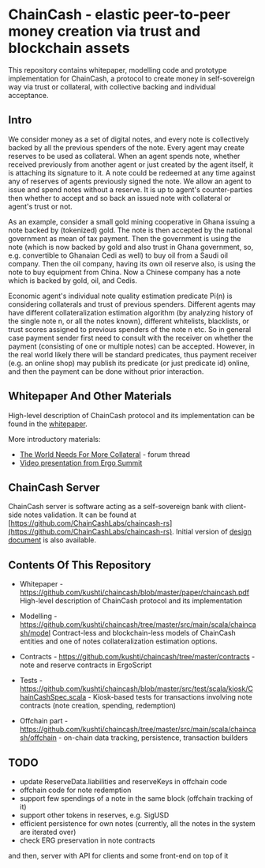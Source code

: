 # ChainCash - elastic peer-to-peer money creation via trust and blockchain assets

This repository contains whitepaper, modelling code and prototype implementation for 
ChainCash, a protocol to create money in self-sovereign way via trust or collateral, with collective backing and 
individual acceptance. 

## Intro 

We consider money as a set of digital notes, and every note is collectively backed 
by all the previous spenders of the note. Every agent may create reserves to be used 
as collateral. When an agent spends note, whether received previously from another 
agent or just created by the agent itself, it is attaching its signature to it. 
A note could be redeemed at any time against any of reserves of agents previously 
signed the note. We allow an agent
to issue and spend notes without a reserve. It is up to agent's counter-parties
then whether to accept and so back an issued note with collateral or agent's
trust or not.

As an example, consider a small gold mining cooperative in Ghana issuing a
note backed by (tokenized) gold. The note is then accepted by the national government as mean of tax payment. Then the government is using the note (which
is now backed by gold and also trust in Ghana government, so, e.g. convertible
to Ghanaian Cedi as well) to buy oil from a Saudi oil company. Then the oil
company, having its own oil reserve also, is using the note to buy equipment
from China. Now a Chinese company has a note which is backed by gold, oil,
and Cedis.

Economic agent's individual note quality estimation predicate Pi(n) is considering collaterals
and trust of previous spenders. Different agents may have different collateralization 
estimation algorithm (by analyzing history of the single note n, or
all the notes known), different whitelists, blacklists, or trust scores assigned to
previous spenders of the note n etc. So in general case payment sender first
need to consult with the receiver on whether the payment (consisting of one or
multiple notes) can be accepted. However, in the real world likely there will be
standard predicates, thus payment receiver (e.g. an online shop) may publish
its predicate (or just predicate id) online, and then the payment can be done
without prior interaction.

## Whitepaper And Other Materials

High-level description of ChainCash protocol and its implementation can be found 
in the [whitepaper](https://github.com/ChainCashLabs/chaincash/blob/master/docs/whitepaper/chaincash.pdf). 

More introductory materials: 

* [The World Needs For More Collateral](https://www.ergoforum.org/t/the-world-needs-for-more-collateral/4451) - forum thread
* [Video presentation from Ergo Summit](https://www.youtube.com/watch?v=NxIlIpO6ZVI)

## ChainCash Server

ChainCash server is software acting as a self-sovereign bank with client-side notes
validation. It can be found at [https://github.com/ChainCashLabs/chaincash-rs](https://github.com/ChainCashLabs/chaincash-rs). 
Initial version of [design document](docs/server.md) is also available.

## Contents Of This Repository

* Whitepaper - https://github.com/kushti/chaincash/blob/master/paper/chaincash.pdf
High-level description of ChainCash protocol and its implementation

* Modelling - https://github.com/kushti/chaincash/tree/master/src/main/scala/chaincash/model
Contract-less and blockchain-less models of ChainCash entities and one of notes collateralization 
estimation options.

* Contracts - https://github.com/kushti/chaincash/tree/master/contracts - note and reserve contracts in ErgoScript
* Tests - https://github.com/kushti/chaincash/blob/master/src/test/scala/kiosk/ChainCashSpec.scala - Kiosk-based tests for transactions involving note
 contracts (note creation, spending, redemption)
* Offchain part - https://github.com/kushti/chaincash/tree/master/src/main/scala/chaincash/offchain - on-chain data tracking,
  persistence, transaction builders


## TODO

* update ReserveData.liabilities and reserveKeys in offchain code
* offchain code for note redemption
* support few spendings of a note in the same block (offchain tracking of it)
* support other tokens in reserves, e.g. SigUSD
* efficient persistence for own notes (currently, all the notes in the system are iterated over)
* check ERG preservation in note contracts

and then, server with API for clients and some front-end on top of it